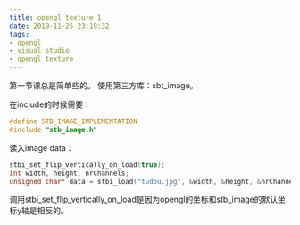 ```yaml
---
title: opengl texture 1
date: 2019-11-25 23:19:32
tags:
- opengl
- visual studio
- opengl texture
---
```


第一节课总是简单些的。
使用第三方库：sbt_image。

在include的时候需要：

```c++
#define STB_IMAGE_IMPLEMENTATION
#include "stb_image.h"
```

读入image data：

```c++
stbi_set_flip_vertically_on_load(true);
int width, height, nrChannels;
unsigned char* data = stbi_load("tudou.jpg", &width, &height, &nrChannels, 0);
```

调用stbi_set_flip_vertically_on_load是因为opengl的坐标和stb_image的默认坐标y轴是相反的。

